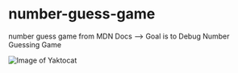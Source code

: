 # number-guess-game
number guess game from MDN Docs --> Goal is to Debug Number Guessing Game

![Image of Yaktocat](https://octodex.github.com/images/yaktocat.png)
